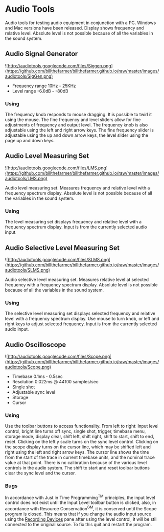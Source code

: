 # Audio Tools #

Audio tools for testing audio equipment in conjunction with a
PC. Windows and Mac versions have been released. Display shows
frequency and relative level. Absolute level is not possible
because of all the variables in the sound system.

## Audio Signal Generator ##

![http://audiotools.googlecode.com/files/Siggen.png](https://github.com/billthefarmer/billthefarmer.github.io/raw/master/images/audiotools/SigGen.png)

  * Frequency range 10Hz - 25KHz
  * Level range -6.0dB - -80dB

### Using ###

The frequency knob responds to mouse dragging. It is possible to
twirl it using the mouse. The fine frequency and level sliders
allow for fine adjustments of frequency and output level. The
frequency knob is also adjustable using the left and right arrow
keys. The fine frequency slider is adjustable using the up and
down arrow keys, the level slider using the page up and down
keys.

## Audio Level Measuring Set ##

![http://audiotools.googlecode.com/files/LMS.png](https://github.com/billthefarmer/billthefarmer.github.io/raw/master/images/audiotools/LMS.png)

Audio level measuring set. Measures frequency and relative level
with a frequency spectrum display. Absolute level is not possible
because of all the variables in the sound system.

### Using ###

The level measuring set displays frequency and relative level
with a frequency spectrum display. Input is from the currently
selected audio input.

## Audio Selective Level Measuring Set ##
![http://audiotools.googlecode.com/files/SLMS.png](https://github.com/billthefarmer/billthefarmer.github.io/raw/master/images/audiotools/SLMS.png)

Audio selective level measuring set. Measures relative level at
selected frequency with a frequency spectrum display. Absolute
level is not possible because of all the variables in the sound
system.

### Using ###

The selective level measuring set displays selected frequency and
relative level with a frequency spectrum display. Use mouse to
turn knob, or left and right keys to adjust selected
frequency. Input is from the currently selected audio input.

## Audio Oscilloscope ##
![http://audiotools.googlecode.com/files/Scope.png](https://github.com/billthefarmer/billthefarmer.github.io/raw/master/images/audiotools/Scope.png)

  * Timebase 0.1ms - 0.5sec
  * Resolution 0.022ms @ 44100 samples/sec
  * Single shot
  * Adjustable sync level
  * Storage
  * Cursor

### Using ###

Use the toolbar buttons to access functionality. From left to
right: Input level control, bright line turns off sync, single
shot, trigger, timebase menu, storage mode,
display clear, shift left, shift right, shift to start, shift to
end, reset. Clicking on the left y scale turns on the sync level control.
Clicking on the scope display turns on the cursor
line, which may be shifted left and right using the left and
right arrow keys. The cursor line shows the time from the start
of the trace in current timebase units, and the nominal trace
value at that point. There is no calibration because of the
various level controls in the audio system. The shift to start
and reset toolbar buttons clear the sync level and the cursor.

### Bugs ###

In accordance with Just in Time Programming<sup>TM</sup>
principles, the input level control does not exist until the
Input Level toolbar button is clicked, also, in accordance with
Resource Conservation<sup>GM</sup>, it is conserved until the
Scope program is closed. This means that if you change the audio
input source using the [Recording
Devices](http://www.howtogeek.com/howto/39532/how-to-enable-stereo-mix-in-windows-7-to-record-audio)
pane after using the level control, it will be still connected to
the original source. To fix this quit and restart the program.
